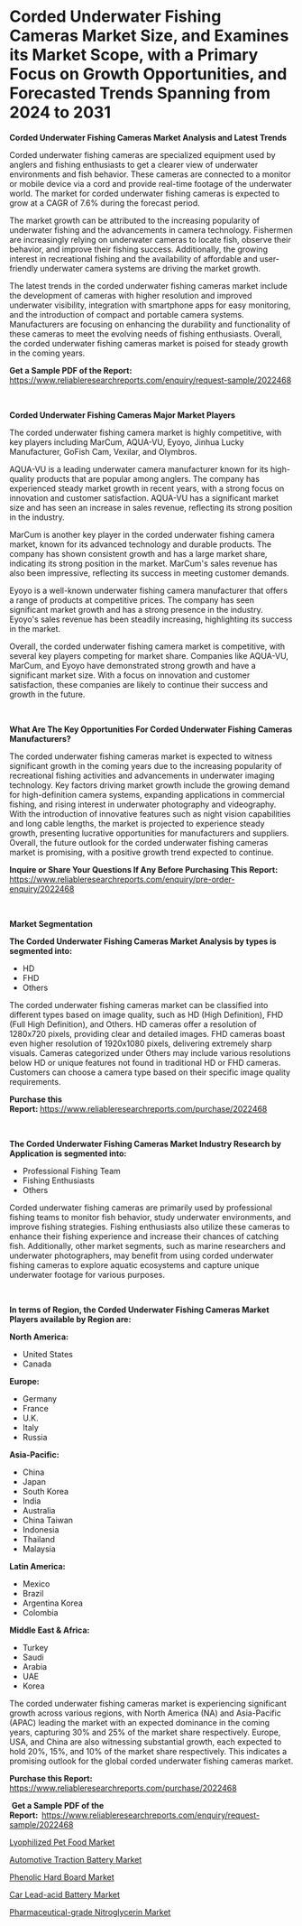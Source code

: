 <p><h1>Corded Underwater Fishing Cameras Market Size, and Examines its Market Scope, with a Primary Focus on Growth Opportunities, and Forecasted Trends Spanning from 2024 to 2031</h1></p><p><strong>Corded Underwater Fishing Cameras Market Analysis and Latest Trends</strong></p>
<p><p>Corded underwater fishing cameras are specialized equipment used by anglers and fishing enthusiasts to get a clearer view of underwater environments and fish behavior. These cameras are connected to a monitor or mobile device via a cord and provide real-time footage of the underwater world. The market for corded underwater fishing cameras is expected to grow at a CAGR of 7.6% during the forecast period.</p><p>The market growth can be attributed to the increasing popularity of underwater fishing and the advancements in camera technology. Fishermen are increasingly relying on underwater cameras to locate fish, observe their behavior, and improve their fishing success. Additionally, the growing interest in recreational fishing and the availability of affordable and user-friendly underwater camera systems are driving the market growth.</p><p>The latest trends in the corded underwater fishing cameras market include the development of cameras with higher resolution and improved underwater visibility, integration with smartphone apps for easy monitoring, and the introduction of compact and portable camera systems. Manufacturers are focusing on enhancing the durability and functionality of these cameras to meet the evolving needs of fishing enthusiasts. Overall, the corded underwater fishing cameras market is poised for steady growth in the coming years.</p></p>
<p><strong>Get a Sample PDF of the Report:&nbsp;</strong> <a href="https://www.reliableresearchreports.com/enquiry/request-sample/2022468">https://www.reliableresearchreports.com/enquiry/request-sample/2022468</a></p>
<p>&nbsp;</p>
<p><strong>Corded Underwater Fishing Cameras Major Market Players</strong></p>
<p><p>The corded underwater fishing camera market is highly competitive, with key players including MarCum, AQUA-VU, Eyoyo, Jinhua Lucky Manufacturer, GoFish Cam, Vexilar, and Olymbros. </p><p>AQUA-VU is a leading underwater camera manufacturer known for its high-quality products that are popular among anglers. The company has experienced steady market growth in recent years, with a strong focus on innovation and customer satisfaction. AQUA-VU has a significant market size and has seen an increase in sales revenue, reflecting its strong position in the industry.</p><p>MarCum is another key player in the corded underwater fishing camera market, known for its advanced technology and durable products. The company has shown consistent growth and has a large market share, indicating its strong position in the market. MarCum's sales revenue has also been impressive, reflecting its success in meeting customer demands.</p><p>Eyoyo is a well-known underwater fishing camera manufacturer that offers a range of products at competitive prices. The company has seen significant market growth and has a strong presence in the industry. Eyoyo's sales revenue has been steadily increasing, highlighting its success in the market.</p><p>Overall, the corded underwater fishing camera market is competitive, with several key players competing for market share. Companies like AQUA-VU, MarCum, and Eyoyo have demonstrated strong growth and have a significant market size. With a focus on innovation and customer satisfaction, these companies are likely to continue their success and growth in the future.</p></p>
<p>&nbsp;</p>
<p><strong>What Are The Key Opportunities For Corded Underwater Fishing Cameras Manufacturers?</strong></p>
<p><p>The corded underwater fishing cameras market is expected to witness significant growth in the coming years due to the increasing popularity of recreational fishing activities and advancements in underwater imaging technology. Key factors driving market growth include the growing demand for high-definition camera systems, expanding applications in commercial fishing, and rising interest in underwater photography and videography. With the introduction of innovative features such as night vision capabilities and long cable lengths, the market is projected to experience steady growth, presenting lucrative opportunities for manufacturers and suppliers. Overall, the future outlook for the corded underwater fishing cameras market is promising, with a positive growth trend expected to continue.</p></p>
<p><strong>Inquire or Share Your Questions If Any Before Purchasing This Report:</strong> <a href="https://www.reliableresearchreports.com/enquiry/pre-order-enquiry/2022468">https://www.reliableresearchreports.com/enquiry/pre-order-enquiry/2022468</a></p>
<p>&nbsp;</p>
<p><strong>Market Segmentation</strong></p>
<p><strong>The Corded Underwater Fishing Cameras Market Analysis by types is segmented into:</strong></p>
<p><ul><li>HD</li><li>FHD</li><li>Others</li></ul></p>
<p><p>The corded underwater fishing cameras market can be classified into different types based on image quality, such as HD (High Definition), FHD (Full High Definition), and Others. HD cameras offer a resolution of 1280x720 pixels, providing clear and detailed images. FHD cameras boast even higher resolution of 1920x1080 pixels, delivering extremely sharp visuals. Cameras categorized under Others may include various resolutions below HD or unique features not found in traditional HD or FHD cameras. Customers can choose a camera type based on their specific image quality requirements.</p></p>
<p><strong>Purchase this Report:&nbsp;</strong><a href="https://www.reliableresearchreports.com/purchase/2022468">https://www.reliableresearchreports.com/purchase/2022468</a></p>
<p>&nbsp;</p>
<p><strong>The Corded Underwater Fishing Cameras Market Industry Research by Application is segmented into:</strong></p>
<p><ul><li>Professional Fishing Team</li><li>Fishing Enthusiasts</li><li>Others</li></ul></p>
<p><p>Corded underwater fishing cameras are primarily used by professional fishing teams to monitor fish behavior, study underwater environments, and improve fishing strategies. Fishing enthusiasts also utilize these cameras to enhance their fishing experience and increase their chances of catching fish. Additionally, other market segments, such as marine researchers and underwater photographers, may benefit from using corded underwater fishing cameras to explore aquatic ecosystems and capture unique underwater footage for various purposes.</p></p>
<p>&nbsp;</p>
<p><strong>In terms of Region, the Corded Underwater Fishing Cameras Market Players available by Region are:</strong></p>
<p>
    <p> <strong> North America: </strong>
        <ul>
            <li>United States</li>
            <li>Canada</li>
        </ul>
        </p> 
    <p> <strong> Europe: </strong>
        <ul>
            <li>Germany</li>
            <li>France</li>
            <li>U.K.</li>
            <li>Italy</li>
            <li>Russia</li>
        </ul>
        </p> 
    <p> <strong> Asia-Pacific: </strong>
        <ul>
            <li>China</li>
            <li>Japan</li>
            <li>South Korea</li>
            <li>India</li>
            <li>Australia</li>
            <li>China Taiwan</li>
            <li>Indonesia</li>
            <li>Thailand</li>
            <li>Malaysia</li>
        </ul>
        </p> 
    <p> <strong> Latin America: </strong>
        <ul>
            <li>Mexico</li>
            <li>Brazil</li>
            <li>Argentina Korea</li>
            <li>Colombia</li>
        </ul>
        </p> 
    <p> <strong> Middle East & Africa: </strong>
        <ul>
            <li>Turkey</li>
            <li>Saudi</li>
            <li>Arabia</li>
            <li>UAE</li>
            <li>Korea</li>
        </ul>
    </p>
    </p>
<p><p>The corded underwater fishing cameras market is experiencing significant growth across various regions, with North America (NA) and Asia-Pacific (APAC) leading the market with an expected dominance in the coming years, capturing 30% and 25% of the market share respectively. Europe, USA, and China are also witnessing substantial growth, each expected to hold 20%, 15%, and 10% of the market share respectively. This indicates a promising outlook for the global corded underwater fishing cameras market.</p></p>
<p><strong>Purchase this Report: </strong><a href="https://www.reliableresearchreports.com/purchase/2022468">https://www.reliableresearchreports.com/purchase/2022468</a></p>
<p>&nbsp;<strong>Get a Sample PDF of the Report:&nbsp;&nbsp;</strong><a href="https://www.reliableresearchreports.com/enquiry/request-sample/2022468">https://www.reliableresearchreports.com/enquiry/request-sample/2022468</a></p>
<p><strong></strong></p>
<p><p><a href="https://picayune-night-cbd.notion.site/Lyophilized-Pet-Food-Market-Research-Report-The-Key-To-Successful-Business-Strategy-Forecasted-for--fdc613fffd804706bcdd613d95c7f1f1">Lyophilized Pet Food Market</a></p><p><a href="https://view.publitas.com/reportprime-1/global-automotive-traction-battery-market-by-types-applications-and-major-players-with-regional-growth-rate-analysis-and-development-situation-from-2024-to-2031/">Automotive Traction Battery Market</a></p><p><a href="https://valiant-lunge-8fe.notion.site/Phenolic-Hard-Board-Market-Dynamics-2024-2031-Also-about-Its-Market-Trends-Projections-and-Opport-467c29334c7d4b93a9447b742275aa99">Phenolic Hard Board Market</a></p><p><a href="https://view.publitas.com/reportprime-1/car-lead-acid-battery-market-insights-market-players-and-forecast-till-2031/">Car Lead-acid Battery Market</a></p><p><a href="https://artistic-helicopter-ca9.notion.site/Pharmaceutical-grade-Nitroglycerin-Market-Research-Report-Reveals-The-Latest-Trends-And-Opportunitie-9b942627421f410daf996f09d684d17b">Pharmaceutical-grade Nitroglycerin Market</a></p></p>